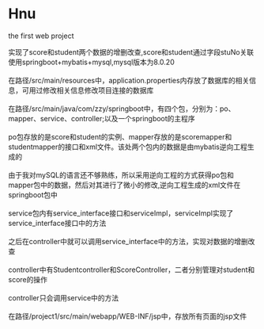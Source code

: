 # Hnu
the first web project

实现了score和student两个数据的增删改查,score和student通过字段stuNo关联<br>
使用springboot+mybatis+mysql,mysql版本为8.0.20<br><br>
在路径/src/main/resources中，application.properties内存放了数据库的相关信息，可用过修改相关信息修改项目连接的数据库<br><br>
在路径/src/main/java/com/zzy/springboot中，有四个包，分别为：po、mapper、service、controller;以及一个springboot的主程序<br><br>
po包存放的是score和student的实例、mapper存放的是scoremapper和studentmapper的接口和xml文件。该处两个包内的数据是由mybatis逆向工程生成的<br><br>
由于我对mySQL的语言还不够熟练，所以采用逆向工程的方式获得po包和mapper包中的数据，然后对其进行了微小的修改,逆向工程生成的xml文件在springboot包中<br><br>
service包内有service_interface接口和serviceImpl，serviceImpl实现了service_interface接口中的方法<br><br>
之后在controller中就可以调用service_interface中的方法，实现对数据的增删改查<br><br>
controller中有Studentcontroller和ScoreController，二者分别管理对student和score的操作<br><br>
controller只会调用service中的方法<br><br>
在路径/project1/src/main/webapp/WEB-INF/jsp中，存放所有页面的jsp文件<br><br>
